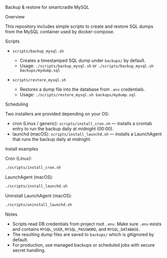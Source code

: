 Backup & restore for smartcradle MySQL

Overview

This repository includes simple scripts to create and restore SQL dumps from the MySQL container used by docker-compose.

Scripts

- `scripts/backup_mysql.sh`
  - Creates a timestamped SQL dump under `backups/` by default.
  - Usage: `./scripts/backup_mysql.sh` or `./scripts/backup_mysql.sh backups/mydump.sql`

- `scripts/restore_mysql.sh`
  - Restores a dump file into the database from `.env` credentials.
  - Usage: `./scripts/restore_mysql.sh backups/mydump.sql`

Scheduling

Two installers are provided depending on your OS:

- cron (Linux / generic): `scripts/install_cron.sh` — installs a crontab entry to run the backup daily at midnight (00:00).
- launchd (macOS): `scripts/install_launchd.sh` — installs a LaunchAgent that runs the backup daily at midnight.

Install examples

Cron (Linux):

```bash
./scripts/install_cron.sh
```

LaunchAgent (macOS):

```bash
./scripts/install_launchd.sh
```

Uninstall LaunchAgent (macOS):

```bash
./scripts/uninstall_launchd.sh
```

Notes

- Scripts read DB credentials from project root `.env`. Make sure `.env` exists and contains `MYSQL_USER`, `MYSQL_PASSWORD`, and `MYSQL_DATABASE`.
- The resulting dump files are saved to `backups/` which is gitignored by default.
- For production, use managed backups or scheduled jobs with secure secret handling.
